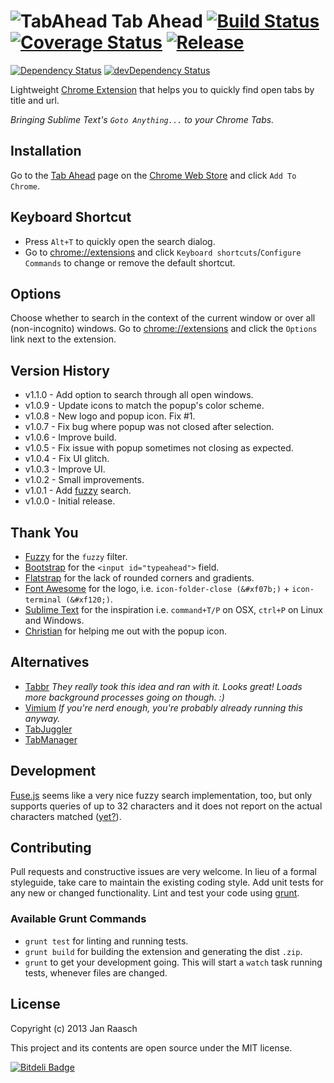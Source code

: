 ![TabAhead](https://raw.github.com/janraasch/tab-ahead/master/app/images/icon-128.png)
Tab Ahead [![Build Status](https://travis-ci.org/janraasch/tab-ahead.svg?branch=master)](https://travis-ci.org/janraasch/tab-ahead) [![Coverage Status](https://img.shields.io/coveralls/janraasch/tab-ahead.svg)](https://coveralls.io/r/janraasch/tab-ahead?branch=master) [![Release](http://img.shields.io/github/release/janraasch/tab-ahead.svg)](https://github.com/janraasch/tab-ahead/releases)
=========
[![Dependency Status](https://gemnasium.com/janraasch/tab-ahead.svg)](https://gemnasium.com/janraasch/tab-ahead) [![devDependency Status](https://david-dm.org/janraasch/tab-ahead/dev-status.svg)](https://david-dm.org/janraasch/tab-ahead#info=devDependencies)


Lightweight [Chrome Extension](https://chrome.google.com/webstore/detail/tab-ahead/naoajjeoiblmpegfelhkapanmmaaghmi) that helps you to quickly find open tabs by title and url.

*Bringing Sublime Text's `Goto Anything...` to your Chrome Tabs.*

Installation
------------

Go to the [Tab Ahead](https://chrome.google.com/webstore/detail/tab-ahead/naoajjeoiblmpegfelhkapanmmaaghmi) page on the [Chrome Web Store](https://chrome.google.com/webstore/) and click `Add To Chrome`.


Keyboard Shortcut
-------------------
* Press `Alt+T` to quickly open the search dialog.
* Go to [chrome://extensions](chrome://extensions) and click `Keyboard shortcuts`/`Configure Commands` to change or remove the default shortcut.

Options
---------
Choose whether to search in the context of the current window or over all (non-incognito) windows. Go to [chrome://extensions](chrome://extensions) and click the `Options` link next to the extension.


Version History
------------
* v1.1.0 - Add option to search through all open windows.
* v1.0.9 - Update icons to match the popup's color scheme.
* v1.0.8 - New logo and popup icon. Fix #1.
* v1.0.7 - Fix bug where popup was not closed after selection.
* v1.0.6 - Improve build.
* v1.0.5 - Fix issue with popup sometimes not closing as expected.
* v1.0.4 - Fix UI glitch.
* v1.0.3 - Improve UI.
* v1.0.2 - Small improvements.
* v1.0.1 - Add [fuzzy](http://mattyork.github.io/fuzzy/) search.
* v1.0.0 - Initial release.


Thank You
------------
* [Fuzzy](http://mattyork.github.io/fuzzy/) for the `fuzzy` filter.
* [Bootstrap](http://twitter.github.io/bootstrap/) for the `<input id="typeahead">` field.
* [Flatstrap](http://littlesparkvt.com/flatstrap/) for the lack of rounded corners and gradients.
* [Font Awesome](http://fortawesome.github.io/Font-Awesome/) for the logo, i.e. `icon-folder-close (&#xf07b;)` + `icon-terminal (&#xf120;)`.
* [Sublime Text](http://www.sublimetext.com/) for the inspiration i.e. `command+T/P` on OSX, `ctrl+P` on Linux and Windows.
* [Christian](http://ckapke.de/) for helping me out with the popup icon.

Alternatives
-------------
* [Tabbr](https://chrome.google.com/webstore/detail/tabbr/pnlmkddpdkjapnghefahkniilfnodcol) *They really took this idea and ran with it. Looks great! Loads more background processes going on though. :)*
* [Vimium](https://chrome.google.com/webstore/detail/vimium/dbepggeogbaibhgnhhndojpepiihcmeb/) *If you're nerd enough, you're probably already running this anyway.*
* [TabJuggler](https://chrome.google.com/webstore/detail/tabjuggler/jgiplclhploodgnkcljjgddajfbmafmp/)
* [TabManager](https://chrome.google.com/webstore/detail/tab-manager/coonecdghnepgiblpccbbihiahajndda/)

Development
------------
[Fuse.js](http://kiro.me/projects/fuse.html) seems like a very nice fuzzy search implementation, too, but only supports queries of up to 32 characters and it does not report on the actual characters matched ([yet?](https://github.com/krisk/Fuse/issues/6)).

Contributing
--------------
Pull requests and constructive issues are very welcome. In lieu of a formal styleguide, take care to maintain the existing coding style. Add unit tests for any new or changed functionality. Lint and test your code using [grunt](http://gruntjs.com/).

### Available Grunt Commands
* `grunt test` for linting and running tests.
* `grunt build` for building the extension and generating the dist `.zip`.
* `grunt` to get your development going. This will start a `watch` task running tests, whenever files are changed.

License
---------
Copyright (c) 2013 Jan Raasch

This project and its contents are open source under the MIT license.


[![Bitdeli Badge](https://d2weczhvl823v0.cloudfront.net/janraasch/tab-ahead/trend.png)](https://bitdeli.com/free "Bitdeli Badge")

